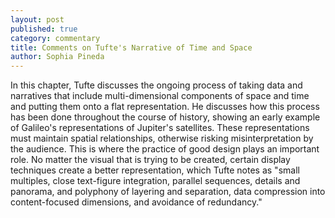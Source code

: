 ```yaml
---
layout: post
published: true
category: commentary
title: Comments on Tufte's Narrative of Time and Space
author: Sophia Pineda
---
```

In this chapter, Tufte discusses the ongoing process of taking data and narratives that include multi-dimensional components of space and time and putting them onto a flat representation. He discusses how this process has been done throughout the course of history, showing an early example of Galileo's representations of Jupiter's satellites. These representations must maintain spatial relationships, otherwise risking misinterpretation by the audience. This is where the practice of good design plays an important role. No matter the visual that is trying to be created, certain display techniques create a better representation, which Tufte notes as "small multiples, close text-figure integration, parallel sequences, details and panorama, and polyphony of layering and separation, data compression into content-focused dimensions, and avoidance of redundancy."
